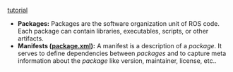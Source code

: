 [tutorial](http://wiki.ros.org/ROS/Tutorials/NavigatingTheFilesystem)
- **Packages:** Packages are the software organization unit of ROS code. Each package can contain libraries, executables, scripts, or other artifacts.
- **Manifests ([package.xml](http://wiki.ros.org/catkin/package.xml)):** A manifest is a description of a _package_. It serves to define dependencies between _packages_ and to capture meta information about the _package_ like version, maintainer, license, etc..